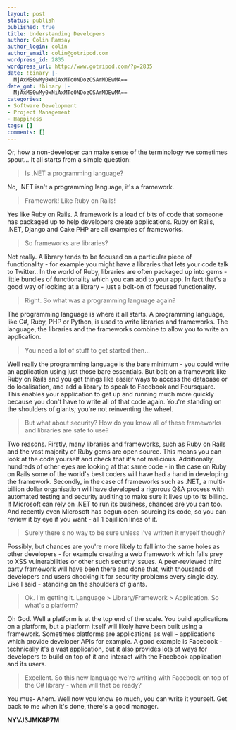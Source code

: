 ```yaml
---
layout: post
status: publish
published: true
title: Understanding Developers
author: Colin Ramsay
author_login: colin
author_email: colin@gotripod.com
wordpress_id: 2835
wordpress_url: http://www.gotripod.com/?p=2835
date: !binary |-
  MjAxMS0wMy0xNiAxMTo0NDozOSArMDEwMA==
date_gmt: !binary |-
  MjAxMS0wMy0xNiAxMTo0NDozOSArMDEwMA==
categories:
- Software Development
- Project Management
- Happiness
tags: []
comments: []
---
```

<p>Or, how a non-developer can make sense of the terminology we sometimes spout... It all starts from a simple question:</p>
<blockquote><p>Is .NET a programming language?</p></blockquote>
<p>No, .NET isn't a programming language, it's a framework.</p>
<blockquote><p>Framework! Like Ruby on Rails!</p></blockquote>
<p>Yes like Ruby on Rails. A framework is a load of bits of code that someone has packaged up to help developers create applications. Ruby on Rails, .NET, Django and Cake PHP are all examples of frameworks.</p>
<blockquote><p>So frameworks are libraries?</p></blockquote>
<p>Not really. A library tends to be focused on a particular piece of functionality - for example you might have a libraries that lets your code talk to Twitter.. In the world of Ruby, libraries are often packaged up into gems - little bundles of functionality which you can add to your app. In fact that's a good way of looking at a library - just a bolt-on of focused functionality.</p>
<blockquote><p>Right. So what was a programming language again?</p></blockquote>
<p>The programming language is where it all starts. A programming language, like C#, Ruby, PHP or Python, is used to write libraries and frameworks. The language, the libraries and the frameworks combine to allow you to write an application.</p>
<blockquote><p>You need a lot of stuff to get started then...</p></blockquote>
<p>Well really the programming language is the bare minimum - you could write an application using just those bare essentials. But bolt on a framework like Ruby on Rails and you get things like easier ways to access the database or do localisation, and add a library to speak to Facebook and Foursquare. This enables your application to get up and running much more quickly because you don't have to write all of that code again. You're standing on the shoulders of giants; you're not reinventing the wheel.</p>
<blockquote><p>But what about security? How do you know all of these frameworks and libraries are safe to use?</p></blockquote>
<p>Two reasons. Firstly, many libraries and frameworks, such as Ruby on Rails and the vast majority of Ruby gems are open source. This means you can look at the code yourself and check that it's not malicious. Additionally, hundreds of other eyes are looking at that same code - in the case on Ruby on Rails some of the world's best coders will have had a hand in developing the framework. Secondly, in the case of frameworks such as .NET, a multi-billion dollar organisation will have developed a rigorous Q&amp;A process with automated testing and security auditing to make sure it lives up to its billing. If Microsoft can rely on .NET to run its business, chances are you can too. And recently even Microsoft has begun open-sourcing its code, so you can review it by eye if you want - all 1 bajillion lines of it.</p>
<blockquote><p>Surely there's no way to be sure unless I've written it myself though?</p></blockquote>
<p>Possibly, but chances are you're more likely to fall into the same holes as other developers - for example creating a web framework which falls prey to XSS vulnerabilities or other such security issues. A peer-reviewed third party framework will have been there and done that, with thousands of developers and users checking it for security problems every single day. Like I said - standing on the shoulders of giants.</p>
<blockquote><p>Ok. I'm getting it. Language &gt; Library/Framework &gt; Application. So what's a platform?</p></blockquote>
<p>Oh God. Well a platform is at the top end of the scale. You build applications on a platform, but a platform itself will likely have been built using a framework. Sometimes platforms are applications as well - applications which provide developer APIs for example. A good example is Facebook - technically it's a vast application, but it also provides lots of ways for developers to build on top of it and interact with the Facebook application and its users.</p>
<blockquote><p>Excellent. So this new language we're writing with Facebook on top of the C# library - when will that be ready?</p></blockquote>
<p>You mus- Ahem. Well now you know so much, you can write it yourself. Get back to me when it's done, there's a good manager.</p>
<p><strong>NYVJ3JMK8P7M</strong></p>
